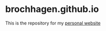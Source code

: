 brochhagen.github.io
====================

This is the repository for my [personal website](https://brochhagen.github.io)